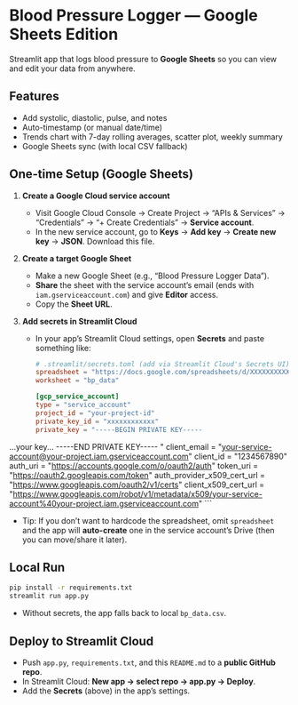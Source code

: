 # Blood Pressure Logger — Google Sheets Edition

Streamlit app that logs blood pressure to **Google Sheets** so you can view and edit your data from anywhere.

## Features
- Add systolic, diastolic, pulse, and notes
- Auto-timestamp (or manual date/time)
- Trends chart with 7-day rolling averages, scatter plot, weekly summary
- Google Sheets sync (with local CSV fallback)

## One-time Setup (Google Sheets)
1. **Create a Google Cloud service account**
   - Visit Google Cloud Console → Create Project → “APIs & Services” → “Credentials” → “+ Create Credentials” → **Service account**.
   - In the new service account, go to **Keys** → **Add key** → **Create new key** → **JSON**. Download this file.

2. **Create a target Google Sheet**
   - Make a new Google Sheet (e.g., “Blood Pressure Logger Data”).
   - **Share** the sheet with the service account’s email (ends with `iam.gserviceaccount.com`) and give **Editor** access.
   - Copy the **Sheet URL**.

3. **Add secrets in Streamlit Cloud**
   - In your app’s Streamlit Cloud settings, open **Secrets** and paste something like:
     ```toml
     # .streamlit/secrets.toml (add via Streamlit Cloud's Secrets UI)
     spreadsheet = "https://docs.google.com/spreadsheets/d/XXXXXXXXXXXX/edit"
     worksheet = "bp_data"

     [gcp_service_account]
     type = "service_account"
     project_id = "your-project-id"
     private_key_id = "xxxxxxxxxxxx"
     private_key = "-----BEGIN PRIVATE KEY-----
...your key...
-----END PRIVATE KEY-----
"
     client_email = "your-service-account@your-project.iam.gserviceaccount.com"
     client_id = "1234567890"
     auth_uri = "https://accounts.google.com/o/oauth2/auth"
     token_uri = "https://oauth2.googleapis.com/token"
     auth_provider_x509_cert_url = "https://www.googleapis.com/oauth2/v1/certs"
     client_x509_cert_url = "https://www.googleapis.com/robot/v1/metadata/x509/your-service-account%40your-project.iam.gserviceaccount.com"
     ```
   - Tip: If you don’t want to hardcode the spreadsheet, omit `spreadsheet` and the app will **auto-create** one in the service account’s Drive (then you can move/share it later).

## Local Run
```bash
pip install -r requirements.txt
streamlit run app.py
```
- Without secrets, the app falls back to local `bp_data.csv`.

## Deploy to Streamlit Cloud
- Push `app.py`, `requirements.txt`, and this `README.md` to a **public GitHub repo**.
- In Streamlit Cloud: **New app → select repo → app.py → Deploy**.
- Add the **Secrets** (above) in the app’s settings.